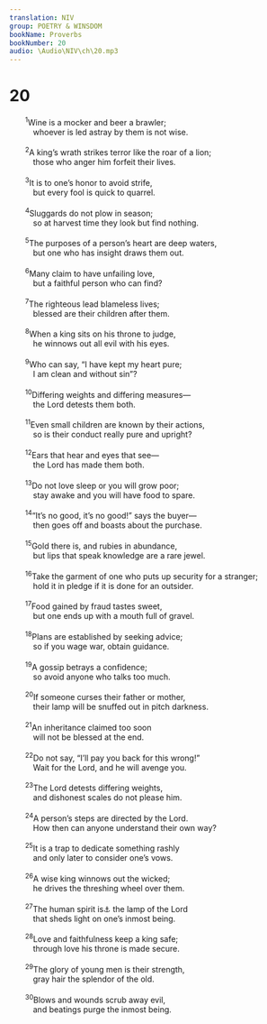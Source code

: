 ```yaml
---
translation: NIV
group: POETRY & WINSDOM
bookName: Proverbs 
bookNumber: 20
audio: \Audio\NIV\ch\20.mp3
---
```


<div class="title"><h1>20</h1></div>
<span class="verse ch_20_1">  <sup>1</sup>Wine is a mocker and beer a brawler; <br/>   whoever is led astray by them is not wise. <br/><br/></span>
<span class="verse ch_20_2">  <sup>2</sup>A king’s wrath strikes terror like the roar of a lion; <br/>   those who anger him forfeit their lives. <br/><br/></span>
<span class="verse ch_20_3">  <sup>3</sup>It is to one’s honor to avoid strife, <br/>   but every fool is quick to quarrel. <br/><br/></span>
<span class="verse ch_20_4">  <sup>4</sup>Sluggards do not plow in season; <br/>   so at harvest time they look but find nothing. <br/><br/></span>
<span class="verse ch_20_5">  <sup>5</sup>The purposes of a person’s heart are deep waters, <br/>   but one who has insight draws them out. <br/><br/></span>
<span class="verse ch_20_6">  <sup>6</sup>Many claim to have unfailing love, <br/>   but a faithful person who can find? <br/><br/></span>
<span class="verse ch_20_7">  <sup>7</sup>The righteous lead blameless lives; <br/>   blessed are their children after them. <br/><br/></span>
<span class="verse ch_20_8">  <sup>8</sup>When a king sits on his throne to judge, <br/>   he winnows out all evil with his eyes. <br/><br/></span>
<span class="verse ch_20_9">  <sup>9</sup>Who can say, “I have kept my heart pure; <br/>   I am clean and without sin”? <br/><br/></span>
<span class="verse ch_20_10">  <sup>10</sup>Differing weights and differing measures— <br/>   the Lord detests them both. <br/><br/></span>
<span class="verse ch_20_11">  <sup>11</sup>Even small children are known by their actions, <br/>   so is their conduct really pure and upright? <br/><br/></span>
<span class="verse ch_20_12">  <sup>12</sup>Ears that hear and eyes that see— <br/>   the Lord has made them both. <br/><br/></span>
<span class="verse ch_20_13">  <sup>13</sup>Do not love sleep or you will grow poor; <br/>   stay awake and you will have food to spare. <br/><br/></span>
<span class="verse ch_20_14">  <sup>14</sup>“It’s no good, it’s no good!” says the buyer— <br/>   then goes off and boasts about the purchase. <br/><br/></span>
<span class="verse ch_20_15">  <sup>15</sup>Gold there is, and rubies in abundance, <br/>   but lips that speak knowledge are a rare jewel. <br/><br/></span>
<span class="verse ch_20_16">  <sup>16</sup>Take the garment of one who puts up security for a stranger; <br/>   hold it in pledge if it is done for an outsider. <br/><br/></span>
<span class="verse ch_20_17">  <sup>17</sup>Food gained by fraud tastes sweet, <br/>   but one ends up with a mouth full of gravel. <br/><br/></span>
<span class="verse ch_20_18">  <sup>18</sup>Plans are established by seeking advice; <br/>   so if you wage war, obtain guidance. <br/><br/></span>
<span class="verse ch_20_19">  <sup>19</sup>A gossip betrays a confidence; <br/>   so avoid anyone who talks too much. <br/><br/></span>
<span class="verse ch_20_20">  <sup>20</sup>If someone curses their father or mother, <br/>   their lamp will be snuffed out in pitch darkness. <br/><br/></span>
<span class="verse ch_20_21">  <sup>21</sup>An inheritance claimed too soon <br/>   will not be blessed at the end. <br/><br/></span>
<span class="verse ch_20_22">  <sup>22</sup>Do not say, “I’ll pay you back for this wrong!” <br/>   Wait for the Lord, and he will avenge you. <br/><br/></span>
<span class="verse ch_20_23">  <sup>23</sup>The Lord detests differing weights, <br/>   and dishonest scales do not please him. <br/><br/></span>
<span class="verse ch_20_24">  <sup>24</sup>A person’s steps are directed by the Lord. <br/>   How then can anyone understand their own way? <br/><br/></span>
<span class="verse ch_20_25">  <sup>25</sup>It is a trap to dedicate something rashly <br/>   and only later to consider one’s vows. <br/><br/></span>
<span class="verse ch_20_26">  <sup>26</sup>A wise king winnows out the wicked; <br/>   he drives the threshing wheel over them. <br/><br/></span>
<span class="verse ch_20_27">  <sup>27</sup>The human spirit is<a data-toggle="tooltip" data-placement="bottom" title="Or A person’s words are">⚓</a> the lamp of the Lord<br/>   that sheds light on one’s inmost being. <br/><br/></span>
<span class="verse ch_20_28">  <sup>28</sup>Love and faithfulness keep a king safe; <br/>   through love his throne is made secure. <br/><br/></span>
<span class="verse ch_20_29">  <sup>29</sup>The glory of young men is their strength, <br/>   gray hair the splendor of the old. <br/><br/></span>
<span class="verse ch_20_30">  <sup>30</sup>Blows and wounds scrub away evil, <br/>   and beatings purge the inmost being. <br/><br/></span>
